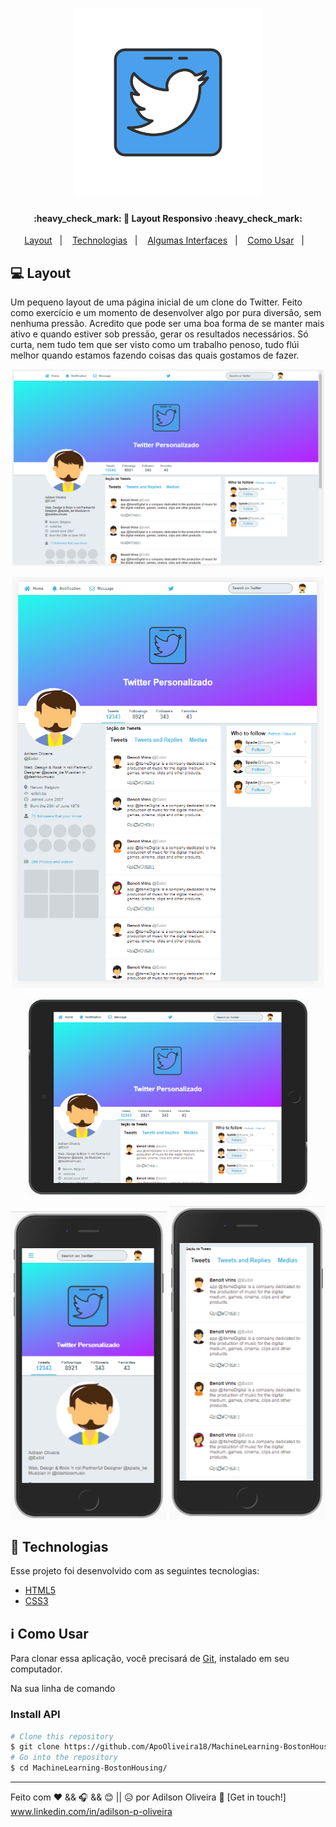 <h1 align="center">
    <img alt="ML Udacity" title="#Logo" src="assets/twitter.png" width="300px" />
</h1>

<h4 align="center"> 
	:heavy_check_mark: 🚀 Layout Responsivo :heavy_check_mark:
</h4>

<p align="center">
  <a href="#-Layout">Layout</a>&nbsp;&nbsp;&nbsp;|&nbsp;&nbsp;&nbsp;
  <a href="#rocket-Technologias">Technologias</a>&nbsp;&nbsp;&nbsp;|&nbsp;&nbsp;&nbsp;
  <a href="#-layout">Algumas Interfaces</a>&nbsp;&nbsp;&nbsp;|&nbsp;&nbsp;&nbsp;	
  <a href="#information_source-como-usar">Como Usar</a>&nbsp;&nbsp;&nbsp;|&nbsp;&nbsp;&nbsp;
</p>

## 💻 Layout

<p>Um pequeno layout de uma página inicial de um clone do Twitter. Feito como exercício e um momento de desenvolver algo por pura diversão, sem nenhuma pressão. Acredito que pode ser uma boa forma de se manter mais ativo e quando estiver sob pressão, gerar os resultados necessários. Só curta, nem tudo tem que ser visto como um trabalho penoso, tudo flúi melhor quando estamos fazendo coisas das quais gostamos de fazer. 
</p>

<p align="center"> 
  <img alt="Int" title="Int" src="assets/int1.png" width="500px" />
</p>
<p align="center"> 
  <img alt="Int" title="Int" src="assets/int2.png" width="500px" />
</p>
<p align="center"> 
  <img alt="Int" title="Int" src="assets/int5.png" width="450px" />
</p>
<p align="center"> 
  <img alt="Int" title="Int" src="assets/int3.png" width="250px" />
  <img alt="Int" title="Int" src="assets/int4.png" width="250px" /> 
 </p>


## :rocket: Technologias

Esse projeto foi desenvolvido com as seguintes tecnologias:

- [HTML5](https://www.w3schools.com/html/default.asp)
- [CSS3](https://www.w3schools.com/css/default.asp)

## :information_source: Como Usar


Para clonar essa aplicação, você precisará de [Git](https://git-scm.com), instalado em seu computador.

Na sua linha de comando

### Install API
```bash
# Clone this repository
$ git clone https://github.com/ApoOliveira18/MachineLearning-BostonHousing.git
# Go into the repository
$ cd MachineLearning-BostonHousing/
```

---

Feito com ♥ && 🎧 && 😊 || 😥 
 por Adilson Oliveira :wave: [Get in touch!] www.linkedin.com/in/adilson-p-oliveira

[python]: https://docs.python.org/2/index.html
[jupyter]: https://yarnpkg.com/
